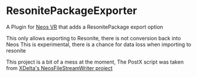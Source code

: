 # ResonitePackageExporter
A Plugin for [Neos VR](https://neos.com/) that adds a ResonitePackage export option

This only allows exporting to Resonite, there is not conversion back into Neos
This is experimental, there is a chance for data loss when importing to resonite


This project is a bit of a mess at the moment,
The PostX script was taken from [XDelta's NeosFileStreamWriter project](https://github.com/XDelta/NeosFileStreamWriter/)